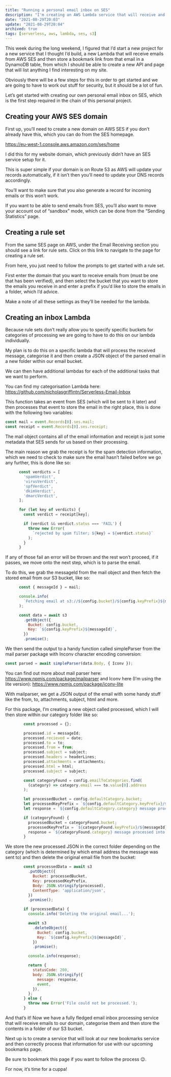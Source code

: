 ```yaml
---
title: "Running a personal email inbox on SES"
description: "I'm creating an AWS Lambda service that will receive and process emails"
date: "2021-08-29T20:03"
update: "2021-08-29T20:04"
archived: true
tags: [serverless, aws, lambda, ses, s3]
---
```


This week during the long weekend, I figured that I’d start a new project for a new service that I thought I’d build, a new Lambda that will receive emails from AWS SES and then store a bookmark link from that email in a DynamoDB table, from which I should be able to create a new API and page that will list anything I find interesting on my site.

Obviously there will be a few steps for this in order to get started and we are going to have to work out stuff for security, but it should be a lot of fun.

Let’s get started with creating our own personal email inbox on SES, which is the first step required in the chain of this personal project.

## Creating your AWS SES domain

First up, you’ll need to create a new domain on AWS SES if you don’t already have this, which you can do from the SES homepage.

https://eu-west-1.console.aws.amazon.com/ses/home

I did this for my website domain, which previously didn’t have an SES service setup for it.

This is super simple if your domain is on Route 53 as AWS will update your records automatically, if it isn’t then you’ll need to update your DNS records accordingly.

You’ll want to make sure that you also generate a record for incoming emails or this won’t work.



If you want to be able to send emails from SES, you’ll also want to move your account out of “sandbox” mode, which can be done from the “Sending Statistics” page.

## Creating a rule set

From the same SES page on AWS, under the Email Receiving section you should see a link for rule sets. Click on this link to navigate to the page for creating a rule set.

From here, you just need to follow the prompts to get started with a rule set.

First enter the domain that you want to receive emails from (must be one that has been verified), and then select the bucket that you want to store the emails you receive in and enter a prefix if you’d like to store the emails in a folder, which I’d advice.

Make a note of all these settings as they’ll be needed for the lambda.

## Creating an inbox Lambda

Because rule sets don’t really allow you to specify specific buckets for categories of processing we are going to have to do this on our lambda individually.

My plan is to do this on a specific lambda that will process the received message, categorise it and then create a JSON object of the parsed email in a new folder within our email bucket.

We can then have additional lambdas for each of the additional tasks that we want to perform.

You can find my categorisation Lambda here: https://github.com/nicholasgriffintn/Serverless-Email-Inbox

This function takes an event from SES (which will be sent to it later) and then processes that event to store the email in the right place, this is done with the following two variables:

```javascript
const mail = event.Records[0].ses.mail;
const receipt = event.Records[0].ses.receipt;
```

The mail object contains all of the email information and receipt is just some metadata that SES sends for us based on their processing.

The main reason we grab the receipt is for the spam detection information, which we need to check to make sure the email hasn’t failed before we go any further, this is done like so:

```javascript
      const verdicts = [
        'spamVerdict',
        'virusVerdict',
        'spfVerdict',
        'dkimVerdict',
        'dmarcVerdict',
      ];

      for (let key of verdicts) {
        const verdict = receipt[key];

        if (verdict && verdict.status === 'FAIL') {
          throw new Error(
            `rejected by spam filter; ${key} = ${verdict.status}`
          );
        }
      }
```

If any of those fail an error will be thrown and the rest won’t proceed, if it passes, we move onto the next step, which is to parse the email.

To do this, we grab the messageId from the mail object and then fetch the stored email from our S3 bucket, like so:

```javascript
      const { messageId } = mail;

      console.info(
        `Fetching email at s3://${config.bucket}/${config.keyPrefix}${messageId}`
      );

      const data = await s3
        .getObject({
          Bucket: config.bucket,
          Key: `${config.keyPrefix}${messageId}`,
        })
        .promise();
```

We then send the output to a handy function called simpleParser from the mail parser package with Inconv character encoding conversion:

```javascript
const parsed = await simpleParser(data.Body, { Iconv });
```

You can find out more about mail parser here: https://www.npmjs.com/package/mailparser and Iconv here (I’m using the lite version): https://www.npmjs.com/package/iconv-lite

With mailparser, we get a JSON output of the email with some handy stuff like the from, to, attachments, subject, html and more.

For this package, I’m creating a new object called processed, which I will then store within our category folder like so:

```javascript
        const processed = {};

        processed.id = messageId;
        processed.recieved = date;
        processed.to = to;
        processed.from = from;
        processed.subject = subject;
        processed.headers = headerLines;
        processed.attachments = attachments;
        processed.html = html;
        processed.subject = subject;

        const categoryFound = config.emailToCategories.find(
          (category) => category.email === to.value[0].address
        );

        let processedBucket = config.defaultCategory.bucket;
        let processedKeyPrefix = `${config.defaultCategory.keyPrefix}/${messageId}.json`;
        let response = `${config.defaultCategory.category} message processed into bucket: ${config.defaultCategory.bucket} with the key: ${config.defaultCategory.keyPrefix}${messageId}`;

        if (categoryFound) {
          processedBucket = categoryFound.bucket;
          processedKeyPrefix = `${categoryFound.keyPrefix}/${messageId}.json`;
          response = `${categoryFound.category} message processed into bucket: ${categoryFound.bucket} with the key: ${categoryFound.keyPrefix}${messageId}`;
        }
```

We store the new processed JSON in the correct folder depending on the category (which is determined by which email address the message was sent to) and then delete the original email file from the bucket:

```javascript
        const processedData = await s3
          .putObject({
            Bucket: processedBucket,
            Key: processedKeyPrefix,
            Body: JSON.stringify(processed),
            ContentType: 'application/json',
          })
          .promise();

        if (processedData) {
          console.info('Deleting the original email...');

          await s3
            .deleteObject({
              Bucket: config.bucket,
              Key: `${config.keyPrefix}${messageId}`,
            })
            .promise();

          console.info(response);

          return {
            statusCode: 200,
            body: JSON.stringify({
              message: response,
              event,
            }),
          };
        } else {
          throw new Error('File could not be processed.');
        }
```

And that’s it! Now we have a fully fledged email inbox processing service that will receive emails to our domain, categorise them and then store the contents in a folder of our S3 bucket.

Next up is to create a service that will look at our new bookmarks service and then correctly process that information for use with our upcoming bookmarks page.

Be sure to bookmark this page if you want to follow the process 😉.

For now, it’s time for a cuppa!
